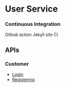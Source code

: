 # User Service
### Continuous Integration
Github action Jekyll site CI

## APIs
### Customer
- <a href="https://user-service-fp.herokuapp.com/api/login">Login</a>
- <a href="https://user-service-fp.herokuapp.com/api/register">Registering</a>
